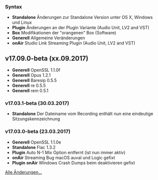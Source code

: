 ### Syntax

- **Standalone** Änderungen zur Standalone Version unter OS X, Windows und Linux
- **Plugin** Änderungen an der Plugin Variante (Audio Unit, LV2 and VST)
- **Box** Modifikationen der "orangenen" Box (Software)
- **Generell** Allgemeine Veränderungen
- **onAir** Studio Link Streaming Plugin (Audio Unit, LV2 and VST)


## v17.09.0-beta (xx.09.2017)

- **Generell** OpenSSL 1.1.0f
- **Generell** Opus 1.2.1
- **Generell** Baresip 0.5.5
- **Generell** re 0.5.5
- **Generell** rem 0.5.1


### v17.03.1-beta (30.03.2017)

- **Standalone** Der Dateiname vom Recording enthält nun eine eindeutige Sitzungskennzeichnung


### v17.03.0-beta (23.03.2017)

- **Generell** OpenSSL 1.1.0e
- **Standalone** Flac 1.3.2
- **Plugin** Auto N-1 Mix Option entfernt (ist nun immer aktiv)
- **onAir** Streaming Bug macOS auval und Logic gefixt
- **Plugin** **onAir** Windows Crash Dumps beim deaktivieren gefixt


[Alle Änderungen...](https://github.com/Studio-Link-v2/backend/blob/master/CHANGELOG-ARCHIVE-DE.md)
